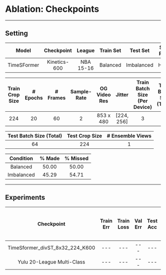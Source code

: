 # **Ablation:** Checkpoints

---

## **Setting**

| Model | Checkpoint | League | Train Set | Test Set | Shot-Result | Train Clips | Val Clips | Test Clips |
| :---: | :---: | :---: | :---: | :---: | :---: | :---: | :---: | :---: |
| TimeSFormer | Kinetics-600 | NBA 15-16 | Balanced | Imbalanced | Hidden | 4500 | 500 | 500 |

| Train Crop Size | # Epochs | # Frames | Sample-Rate | OG Video Res | Jitter | Train Batch Size (Per Device) | Train Batch Size (Total) | Clip-Duration (Sec) |
| :---: | :---: | :---: | :---: | :---: | :---: | :---: | :---: | :---: |
| 224 | 20 | 60 | 2 | 853 x 480 | [224, 256] | 3 | 28 |  4 |

| Test Batch Size (Total) | Test Crop Size | # Ensemble Views | 
| :---: | :---: | :---: |
| 64 | 224 | 1 |

| Condition | % Made | % Missed |
| :---: | :---: | :---: |
| Balanced | 50.00 | 50.00 |
| Imbalanced | 45.29 | 54.71 |

---

## **Experiments**

| Checkpoint | Train Err | Train Loss | Val Err | Test Acc | Test Acc - Maj Cls |
| :---: | :---: | :---: | :---: | :---: | :---: |
| TimeSformer_divST_8x32_224_K600 | --- | --- | --- | --- | --- | 
| Yulu 20-League Multi-Class | --- | --- | --- | --- | --- |